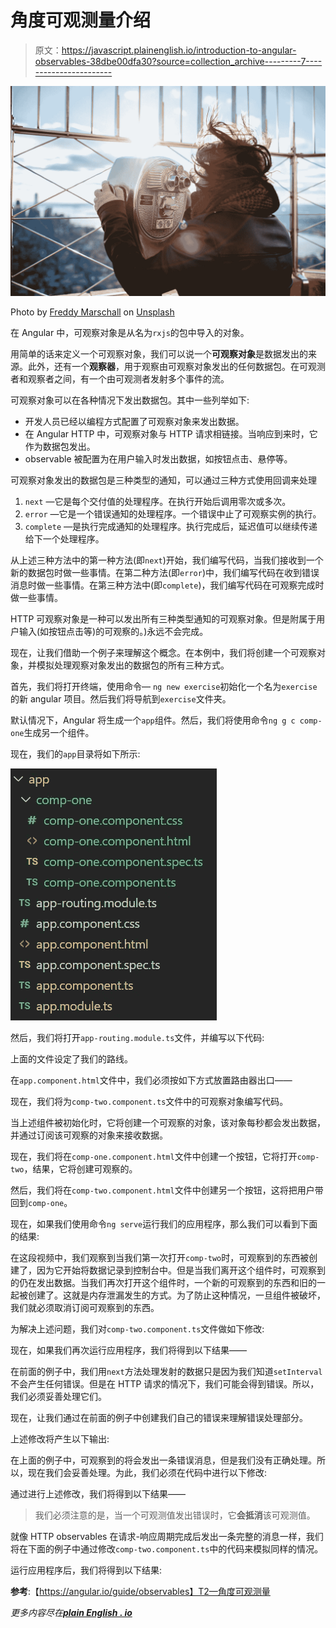 # 角度可观测量介绍

> 原文：<https://javascript.plainenglish.io/introduction-to-angular-observables-38dbe00dfa30?source=collection_archive---------7----------------------->

![](img/b0e814215f580b2945b428d98bd6625a.png)

Photo by [Freddy Marschall](https://unsplash.com/@freddymarschall?utm_source=medium&utm_medium=referral) on [Unsplash](https://unsplash.com?utm_source=medium&utm_medium=referral)

在 Angular 中，可观察对象是从名为`rxjs`的包中导入的对象。

用简单的话来定义一个可观察对象，我们可以说一个**可观察对象**是数据发出的来源。此外，还有一个**观察器**，用于观察由可观察对象发出的任何数据包。在可观测者和观察者之间，有一个由可观测者发射多个事件的流。

可观察对象可以在各种情况下发出数据包。其中一些列举如下:

*   开发人员已经以编程方式配置了可观察对象来发出数据。
*   在 Angular HTTP 中，可观察对象与 HTTP 请求相链接。当响应到来时，它作为数据包发出。
*   observable 被配置为在用户输入时发出数据，如按钮点击、悬停等。

可观察对象发出的数据包是三种类型的通知，可以通过三种方式使用回调来处理

1.  `next` —它是每个交付值的处理程序。在执行开始后调用零次或多次。
2.  `error` —它是一个错误通知的处理程序。一个错误中止了可观察实例的执行。
3.  `complete` —是执行完成通知的处理程序。执行完成后，延迟值可以继续传递给下一个处理程序。

从上述三种方法中的第一种方法(即`next`)开始，我们编写代码，当我们接收到一个新的数据包时做一些事情。在第二种方法(即`error`)中，我们编写代码在收到错误消息时做一些事情。在第三种方法中(即`complete`)，我们编写代码在可观察完成时做一些事情。

HTTP 可观察对象是一种可以发出所有三种类型通知的可观察对象。但是附属于用户输入(如按钮点击等)的可观察的。)永远不会完成。

现在，让我们借助一个例子来理解这个概念。在本例中，我们将创建一个可观察对象，并模拟处理观察对象发出的数据包的所有三种方式。

首先，我们将打开终端，使用命令— `ng new exercise`初始化一个名为`exercise`的新 angular 项目。然后我们将导航到`exercise`文件夹。

默认情况下，Angular 将生成一个`app`组件。然后，我们将使用命令`ng g c comp-one`生成另一个组件。

现在，我们的`app`目录将如下所示:

![](img/510094795dcb8dc606c169db6686e902.png)

然后，我们将打开`app-routing.module.ts`文件，并编写以下代码:

上面的文件设定了我们的路线。

在`app.component.html`文件中，我们必须按如下方式放置路由器出口——

现在，我们将为`comp-two.component.ts`文件中的可观察对象编写代码。

当上述组件被初始化时，它将创建一个可观察的对象，该对象每秒都会发出数据，并通过订阅该可观察的对象来接收数据。

现在，我们将在`comp-one.component.html`文件中创建一个按钮，它将打开`comp-two`，结果，它将创建可观察的。

然后，我们将在`comp-two.component.html`文件中创建另一个按钮，这将把用户带回到`comp-one`。

现在，如果我们使用命令`ng serve`运行我们的应用程序，那么我们可以看到下面的结果:

在这段视频中，我们观察到当我们第一次打开`comp-two`时，可观察到的东西被创建了，因为它开始将数据记录到控制台中。但是当我们离开这个组件时，可观察到的仍在发出数据。当我们再次打开这个组件时，一个新的可观察到的东西和旧的一起被创建了。这就是内存泄漏发生的方式。为了防止这种情况，一旦组件被破坏，我们就必须取消订阅可观察到的东西。

为解决上述问题，我们对`comp-two.component.ts`文件做如下修改:

现在，如果我们再次运行应用程序，我们将得到以下结果——

在前面的例子中，我们用`next`方法处理发射的数据只是因为我们知道`setInterval`不会产生任何错误。但是在 HTTP 请求的情况下，我们可能会得到错误。所以，我们必须妥善处理它们。

现在，让我们通过在前面的例子中创建我们自己的错误来理解错误处理部分。

上述修改将产生以下输出:

在上面的例子中，可观察到的将会发出一条错误消息，但是我们没有正确处理。所以，现在我们会妥善处理。为此，我们必须在代码中进行以下修改:

通过进行上述修改，我们将得到以下结果——

> 我们必须注意的是，当一个可观测值发出错误时，它**会抵消**该可观测值。

就像 HTTP observables 在请求-响应周期完成后发出一条完整的消息一样，我们将在下面的例子中通过修改`comp-two.component.ts`中的代码来模拟同样的情况。

运行应用程序后，我们将得到以下结果:

**参考**:【https://angular.io/guide/observables】T2—角度可观测量

*更多内容尽在*[***plain English . io***](https://plainenglish.io/)